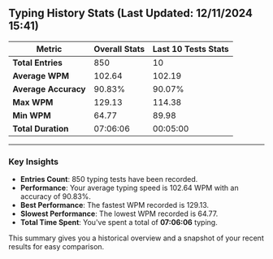 
## Typing History Stats (Last Updated: 12/11/2024 15:41)

| **Metric**               | **Overall Stats**       | **Last 10 Tests Stats**  |
|--------------------------|-------------------------|--------------------------|
| **Total Entries**        | 850           | 10                       |
| **Average WPM**          | 102.64           | 102.19    |
| **Average Accuracy**     | 90.83%          | 90.07%   |
| **Max WPM**              | 129.13               | 114.38        |
| **Min WPM**              | 64.77               | 89.98                        |
| **Total Duration**       | 07:06:06        | 00:05:00                        |


---

### Key Insights
- **Entries Count**: 850 typing tests have been recorded.
- **Performance**: Your average typing speed is 102.64 WPM with an accuracy of 90.83%.
- **Best Performance**: The fastest WPM recorded is 129.13.
- **Slowest Performance**: The lowest WPM recorded is 64.77.
- **Total Time Spent**: You've spent a total of **07:06:06** typing.

This summary gives you a historical overview and a snapshot of your recent results for easy comparison.
